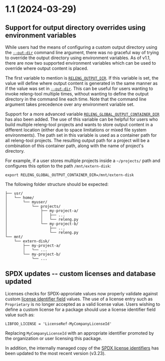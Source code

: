 # 1.1 (2024-03-29)

## Support for output directory overrides using environment variables

While users had the means of configuring a custom output directory using
the [`--out-dir`](arg-out-dir) command line argument, there was no graceful
way of trying to override the output directory using environment variables.
As of v1.1, there are now two supported environment variables which can be
used to override where output content is placed.

The first variable to mention is [`RELENG_OUTPUT_DIR`](env-releng-out-dir). If this variable is
set, the value will define where output content is generated in the same
manner as if the value was set in [`--out-dir`](arg-out-dir). This can be useful for users
wanting to invoke releng-tool multiple times, without wanting to define the
output directory in the command line each time. Note that the command line
argument takes precedence over any environment variable set.

Support for a more advanced variable
[`RELENG_GLOBAL_OUTPUT_CONTAINER_DIR`](env-releng-global-out-container-dir)
has also been added. The use of this variable can be helpful for users who
build multiple releng-tool projects and wants to store output content in a
different location (either due to space limitations or mixed file system
environments). The path set in this variable is used as a container
path for all releng-tool projects. The resulting output path for a project
will be a combination of this container path, along with the name of
project's directory.

For example, if a user stores multiple projects inside a `~/projects/` path
and configures this option to the path `/mnt/extern-disk`:

```
export RELENG_GLOBAL_OUTPUT_CONTAINER_DIR=/mnt/extern-disk
```

The following folder structure should be expected:

```
├── usr/
│   └── home/
│       └── myuser/
│           └── projects/
│               ├── my-project-a/
│               │   ├── ...
│               │   └── releng.py
│               └── my-project-b/
│                   ├── ...
│                   └── releng.py
└── mnt/
    └── extern-disk/
        ├── my-project-a/
        │   └── ...
        └── my-project-b/
            └── ...
```

## SPDX updates -- custom licenses and database updated

Licenses checks for SPDX-approriate values now properly validate against
custom [license identifier field][spdx-lif] values. The use of a license
entry such as `Proprietary` is no longer accepted as a valid license
value. Users wishing to define a custom license for a package should use
a license identifier field value such as:

```
LIBFOO_LICENSE = 'LicenseRef-MyCompanyLicenseId'
```

Replacing `MyCompanyLicenseId` with an appropriate identifier promoted by
the organization or user licensing this package.

In addition, the internally managed copy of the
[SPDX license identifiers][spdx] has been updated to the most recent
version (v3.23).


[spdx-lif]: https://spdx.github.io/spdx-spec/v2.3/other-licensing-information-detected/
[spdx]: https://spdx.org/licenses/
